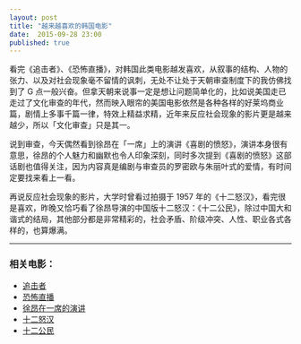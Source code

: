 ```yaml
---
layout: post
title: "越来越喜欢的韩国电影"
date:  2015-09-28 23:00
published: true
---
```


看完《追击者》、《恐怖直播》，对韩国此类电影越发喜欢，从叙事的结构、人物的张力、以及对社会现象毫不留情的讽刺，无处不让处于天朝审查制度下的我仿佛找到了 G 点一般兴奋。但拿天朝来说事一定是想让问题简单化的，比如说美国走已走过了文化审查的年代，然而映入眼帘的美国电影依然是各种各样的好莱坞商业篇，剧情上多事千篇一律，特效上精益求精，近年来反应社会现象的影片更是越来越少，所以「文化审查」只是其一。

说到审查，今天偶然看到徐昂在「一席」上的演讲《喜剧的愤怒》，演讲本身很有意思，徐昂的个人魅力和幽默也令人印象深刻，同时多次提到《喜剧的愤怒》这部话剧也值得关注，因为内容真是编剧与审查员的罗密欧与朱丽叶式的爱情，有时间定要找来看上一看。

再说反应社会现象的影片，大学时曾看过拍摄于 1957 年的《十二怒汉》，看完很是喜欢，昨晚又恰巧看了徐昂导演的中国版十二怒汉：《十二公民》，除过中国大和谐式的结局，其他部分都是非常精彩的，社会矛盾、阶级冲突、人性、职业各式各样的，也算爆满。

---------

### 相关电影：

- [追击者](http://movie.douban.com/subject/3006309/?from=subject-page)
- [恐怖直播](http://movie.douban.com/subject/21360417/)
- [徐昂在一席的演讲](http://v.youku.com/v_show/id_XMTMzNjU0MjEzNg==.html?from=y1.9-3.1)
- [十二怒汉](http://movie.douban.com/subject/1293182/)
- [十二公民](http://movie.douban.com/subject/24875534/)

